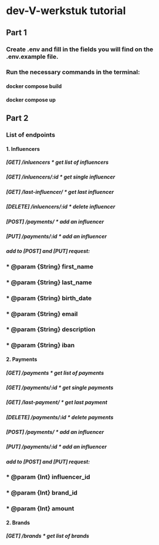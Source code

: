# dev-V-werkstuk tutorial

## Part 1

### Create .env and fill in the fields you will find on the .env.example file.

### Run the necessary commands in the terminal:

#### docker compose build

#### docker compose up

## Part 2

### List of endpoints

#### 1. Influencers

##### [GET] /inluencers \* get list of influencers

##### [GET] /inluencers/:id \* get single influencer

##### [GET] /last-influencer/ \* get last influencer

##### [DELETE] /inluencers/:id \* delete influencer

##### [POST] /payments/ \* add an influencer

##### [PUT] /payments/:id \* add an influencer

##### add to [POST] and [PUT] request:

### \* @param {String} first_name

### \* @param {String} last_name

### \* @param {String} birth_date

### \* @param {String} email

### \* @param {String} description

### \* @param {String} iban

#### 2. Payments

##### [GET] /payments \* get list of payments

##### [GET] /payments/:id \* get single payments

##### [GET] /last-payment/ \* get last payment

##### [DELETE] /payments/:id \* delete payments

##### [POST] /payments/ \* add an influencer

##### [PUT] /payments/:id \* add an influencer

##### add to [POST] and [PUT] request:

### \* @param {Int} influencer_id

### \* @param {Int} brand_id

### \* @param {Int} amount

#### 2. Brands

##### [GET] /brands \* get list of brands
